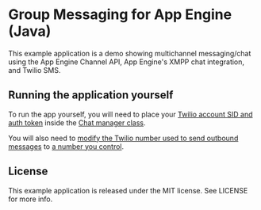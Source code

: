 # Group Messaging for App Engine (Java)

This example application is a demo showing multichannel messaging/chat using the App Engine Channel API, App Engine's XMPP chat integration, and Twilio SMS.

## Running the application yourself

To run the app yourself, you will need to place your [Twilio account SID and auth token](https://www.twilio.com/user/account) inside the [Chat manager class](https://github.com/kwhinnery/gae-chat/blob/master/src/com/twilio/MultichannelChatManager.java#L56).

You will also need to [modify the Twilio number used to send outbound messages](https://github.com/kwhinnery/gae-chat/blob/master/src/com/twilio/MultichannelChatManager.java#L61) to [a number you control](https://www.twilio.com/user/account/phone-numbers/incoming).

## License

This example application is released under the MIT license.  See LICENSE for more info.

